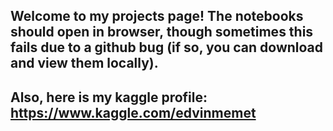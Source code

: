 ## Welcome to my projects page! The notebooks should open in browser, though sometimes this fails due to a github bug (if so, you can download and view them locally). 

## Also, here is my kaggle profile: https://www.kaggle.com/edvinmemet
